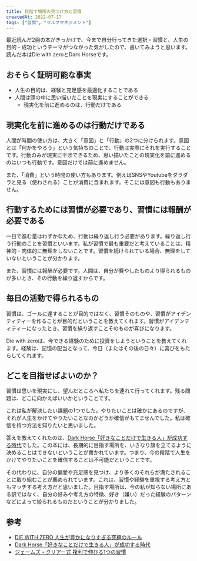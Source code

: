 ```yaml
---
title: 目指す場所の見つけ方と習慣
createdAt: 2022-07-17
tags: ["習慣", "セルフマネジメント"]
---
```


最近読んだ2冊の本がきっかけで、今まで自分行ってきた選択・習慣と、人生の目的・成功というテーマがつながった気がしたので、書いてみようと思います。読んだ本はDie with zeroとDark Horseです。

## おそらく証明可能な事実

- 人生の目的は、経験と充足感を最適化することである
- 人間は頭の中に思い描いたことを現実にすることができる
  - 現実化を前に進めるのは、行動だけである

## 現実化を前に進めるのは行動だけである

人間が時間の使い方は、大きく「意図」と「行動」の2つに分けられます。意図とは「何かをやろう」という気持ちのことで、行動は実際にそれを実行することです。行動のみが現実に干渉できるため、思い描いたことの現実化を前に進めるのはいつも行動です。意図だけでは前に進めません。

また、「消費」という時間の使い方もあります。例えばSNSやYoutubeをダラダラと見る（使わされる）ことが消費に含まれます。そこには意図も行動もありません。

## 行動するためには習慣が必要であり、習慣には報酬が必要である

一日で進む量はわずかなため、行動は繰り返し行う必要があります。繰り返し行う行動のことを習慣といいます。私が習慣で最も重要だと考えていることは、精神的・肉体的に無理をしないことです。習慣を続けられている場合、無理をしていないということが分かります。

また、習慣には報酬が必要です。人間は、自分が費やしたものより得られるものが多いとき、その行動を繰り返すからです。

## 毎日の活動で得られるもの

習慣は、ゴールに達することが目的ではなく、習慣そのものや、習慣がアイデンティティーを作ることが目的だということを教えてくれます。習慣がアイデンティティーになったとき、習慣を繰り返すことそのものが喜びになります。

Die with zeroは、今できる経験のために投資をしようということを教えてくれます。経験は、記憶の配当となって、今日（またはその後の日々）に喜びをもたらしてくれます。

## どこを目指せばよいのか？

習慣は思いを現実にし、望んだところへ私たちを連れて行ってくれます。残る問題は、どこに向かえばいいかということです。

これは私が解決したい課題の1つでした。やりたいことは確かにあるのですが、それが人生をかけてやりたいことなのかどうか確信がもてませんでした。私は確信を持つ方法を知りたいと思いました。

答えを教えてくれたのは、[Dark Horse「好きなことだけで生きる人」が成功する時代](https://www.amazon.co.jp/dp/B09D35FS3N/ref=dp-kindle-redirect?_encoding=UTF8&btkr=1)でした。この本には、長期的に目指す場所を、いきなり旗を立てるように決めることはできないということが書かれています。つまり、今の段階で人生をかけてやりたいことを確信することは不可能だということです。

その代わりに、自分の偏愛や充足感を見つけ、より多くのそれらが満たされることに取り組むことが薦められています。これは、習慣や経験を重視する考え方ともマッチする考え方だと思いました。目指す場所は、今の私が知らない場所にある訳ではなく、自分の好みや考え方の特徴、好き（嫌い）だった経験のパターンなどによって絞られるものだということが分かりました。

## 参考

- [DIE WITH ZERO 人生が豊かになりすぎる究極のルール](https://www.amazon.co.jp/DIE-ZERO-%E4%BA%BA%E7%94%9F%E3%81%8C%E8%B1%8A%E3%81%8B%E3%81%AB%E3%81%AA%E3%82%8A%E3%81%99%E3%81%8E%E3%82%8B%E7%A9%B6%E6%A5%B5%E3%81%AE%E3%83%AB%E3%83%BC%E3%83%AB-%E3%83%93%E3%83%AB%E3%83%BB%E3%83%91%E3%83%BC%E3%82%AD%E3%83%B3%E3%82%B9-ebook/dp/B08K88Z2XR)
- [Dark Horse「好きなことだけで生きる人」が成功する時代](https://www.amazon.co.jp/dp/B09D35FS3N/ref=dp-kindle-redirect?_encoding=UTF8&btkr=1)
- [ジェームズ・クリアー式 複利で伸びる1つの習慣](https://www.amazon.co.jp/%E3%82%B8%E3%82%A7%E3%83%BC%E3%83%A0%E3%82%BA%E3%83%BB%E3%82%AF%E3%83%AA%E3%82%A2%E3%83%BC%E5%BC%8F-%E8%A4%87%E5%88%A9%E3%81%A7%E4%BC%B8%E3%81%B3%E3%82%8B1%E3%81%A4%E3%81%AE%E7%BF%92%E6%85%A3-%E3%82%B8%E3%82%A7%E3%83%BC%E3%83%A0%E3%82%BA%E3%83%BB%E3%82%AF%E3%83%AA%E3%82%A2%E3%83%BC-ebook/dp/B07YY2WV6K/ref=sr_1_1?adgrpid=110474951456&gclid=CjwKCAjww8mWBhABEiwAl6-2Ra2xRXD2gaEYw0mThKcKN7XycV7oa15_RvYJUrglsbfTK8IL3eMsaxoCYr0QAvD_BwE&hvadid=553971951518&hvdev=c&hvlocphy=1009310&hvnetw=g&hvqmt=b&hvrand=3241336184977327240&hvtargid=kwd-839315074528&hydadcr=4072_13159912&jp-ad-ap=0&keywords=%E3%82%B8%E3%82%A7%E3%83%BC%E3%83%A0%E3%82%BA%E3%83%BB%E3%82%AF%E3%83%AA%E3%82%A2%E3%83%BC&qid=1658034773&s=books&sr=1-1)
